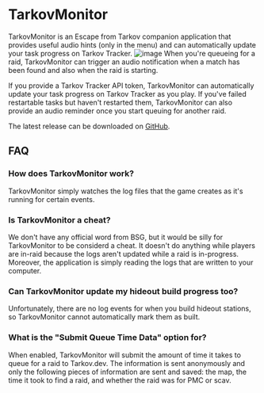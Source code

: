 # TarkovMonitor
TarkovMonitor is an Escape from Tarkov companion application that provides useful audio hints (only in the menu) and can automatically update your task progress on Tarkov Tracker.
![image](https://github.com/the-hideout/TarkovMonitor/assets/35779878/b180c48b-a76a-4db1-bf60-6e865201565b)
When you're queueing for a raid, TarkovMonitor can trigger an audio notification when a match has been found and also when the raid is starting. 

If you provide a Tarkov Tracker API token, TarkovMonitor can automatically update your task progress on Tarkov Tracker as you play. If you've failed restartable tasks but haven't restarted them, TarkovMonitor can also provide an audio reminder once you start queuing for another raid.

The latest release can be downloaded on [GitHub](https://github.com/the-hideout/TarkovMonitor/releases/latest).

## FAQ
### How does TarkovMonitor work?
TarkovMonitor simply watches the log files that the game creates as it's running for certain events.
### Is TarkovMonitor a cheat?
We don't have any official word from BSG, but it would be silly for TarkovMonitor to be considerd a cheat. It doesn't do anything while players are in-raid because the logs aren't updated while a raid is in-progress. Moreover, the application is simply reading the logs that are written to your computer.
### Can TarkovMonitor update my hideout build progress too?
Unfortunately, there are no log events for when you build hideout stations, so TarkovMonitor cannot automatically mark them as built.
### What is the "Submit Queue Time Data" option for?
When enabled, TarkovMonitor will submit the amount of time it takes to queue for a raid to Tarkov.dev. The information is sent anonymously and only the following pieces of information are sent and saved: the map, the time it took to find a raid, and whether the raid was for PMC or scav.
